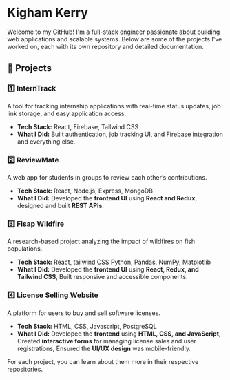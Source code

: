 # Kigham Kerry 

Welcome to my GitHub! I'm a full-stack engineer passionate about building web applications and scalable systems. Below are some of the projects I've worked on, each with its own repository and detailed documentation.  

## 📌 Projects  

### 1️⃣ InternTrack 
A tool for tracking internship applications with real-time status updates, job link storage, and easy application access.  
- **Tech Stack:** React, Firebase, Tailwind CSS  
- **What I Did:** Built authentication, job tracking UI, and Firebase integration and everything else.

### 2️⃣ ReviewMate
A web app for students in groups to review each other’s contributions.  
- **Tech Stack:** React, Node.js, Express, MongoDB  
- **What I Did:** Developed the **frontend UI** using **React and Redux**, designed and built **REST APIs**.

### 3️⃣ Fisap Wildfire
A research-based project analyzing the impact of wildfires on fish populations.  
- **Tech Stack:** React, tailwind CSS Python, Pandas, NumPy, Matplotlib 
- **What I Did:** Developed the **frontend UI** using **React, Redux, and Tailwind CSS**, Built responsive and accessible components.

### 4️⃣ License Selling Website
A platform for users to buy and sell software licenses.  
- **Tech Stack:** HTML, CSS, Javascript, PostgreSQL  
- **What I Did:** Developed the **frontend** using **HTML, CSS, and JavaScript**, Created **interactive forms** for managing license sales and user registrations, Ensured the **UI/UX design** was mobile-friendly.
  

For each project, you can learn about them more in their respective repositories.  
